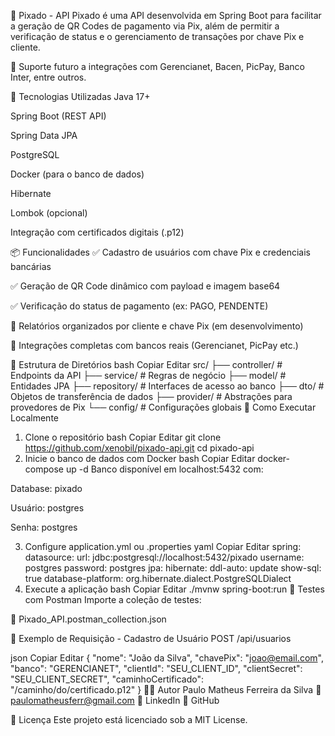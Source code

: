 📲 Pixado - API
Pixado é uma API desenvolvida em Spring Boot para facilitar a geração de QR Codes de pagamento via Pix, além de permitir a verificação de status e o gerenciamento de transações por chave Pix e cliente.

🔄 Suporte futuro a integrações com Gerencianet, Bacen, PicPay, Banco Inter, entre outros.

🚀 Tecnologias Utilizadas
Java 17+

Spring Boot (REST API)

Spring Data JPA

PostgreSQL

Docker (para o banco de dados)

Hibernate

Lombok (opcional)

Integração com certificados digitais (.p12)

📦 Funcionalidades
✅ Cadastro de usuários com chave Pix e credenciais bancárias

✅ Geração de QR Code dinâmico com payload e imagem base64

✅ Verificação do status de pagamento (ex: PAGO, PENDENTE)

🚧 Relatórios organizados por cliente e chave Pix (em desenvolvimento)

🚧 Integrações completas com bancos reais (Gerencianet, PicPay etc.)

📁 Estrutura de Diretórios
bash
Copiar
Editar
src/
├── controller/        # Endpoints da API
├── service/           # Regras de negócio
├── model/             # Entidades JPA
├── repository/        # Interfaces de acesso ao banco
├── dto/               # Objetos de transferência de dados
├── provider/          # Abstrações para provedores de Pix
└── config/            # Configurações globais
🔧 Como Executar Localmente
1. Clone o repositório
bash
Copiar
Editar
git clone https://github.com/xenobil/pixado-api.git
cd pixado-api
2. Inicie o banco de dados com Docker
bash
Copiar
Editar
docker-compose up -d
Banco disponível em localhost:5432 com:

Database: pixado

Usuário: postgres

Senha: postgres

3. Configure application.yml ou .properties
yaml
Copiar
Editar
spring:
  datasource:
    url: jdbc:postgresql://localhost:5432/pixado
    username: postgres
    password: postgres
  jpa:
    hibernate:
      ddl-auto: update
    show-sql: true
    database-platform: org.hibernate.dialect.PostgreSQLDialect
4. Execute a aplicação
bash
Copiar
Editar
./mvnw spring-boot:run
🧪 Testes com Postman
Importe a coleção de testes:

📁 Pixado_API.postman_collection.json

📌 Exemplo de Requisição - Cadastro de Usuário
POST /api/usuarios

json
Copiar
Editar
{
  "nome": "João da Silva",
  "chavePix": "joao@email.com",
  "banco": "GERENCIANET",
  "clientId": "SEU_CLIENT_ID",
  "clientSecret": "SEU_CLIENT_SECRET",
  "caminhoCertificado": "/caminho/do/certificado.p12"
}
👨‍💻 Autor
Paulo Matheus Ferreira da Silva
📧 paulomatheusferr@gmail.com
🔗 LinkedIn
🐙 GitHub

📄 Licença
Este projeto está licenciado sob a MIT License.
